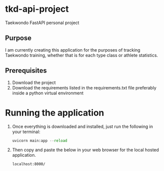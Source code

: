 # tkd-api-project

Taekwondo FastAPI personal project

## Purpose

I am currently creating this application for the purposes of tracking Taekwondo training, whether that is for each type class or athlete statistics.

## Prerequisites

1. Download the project
2. Download the requirements listed in the requirements.txt file preferably inside a python virtual environment

# Running the application

1. Once everything is downloaded and installed, just run the following in your terminal:

    ```python
    uvicorn main:app --reload
    ```

2. Then copy and paste the below in your web browser for the local hosted application.

    ```text
    localhost:8000/
    ```

